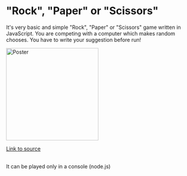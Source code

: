 # "Rock", "Paper" or "Scissors"
It's very basic and simple "Rock", "Paper" or "Scissors" game written in JavaScript. You are competing with a computer which makes random chooses. You have to write your suggestion before run! 

<image alt="Poster" width="250px" src="https://user-images.githubusercontent.com/114406139/212565834-f1eebf05-7cff-4cfe-8237-ddc0f8ff251b.png" />

[Link to source](rockPaperScissors.js)<br><br>

It can be played only in a console (node.js)
